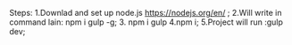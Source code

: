 Steps:
1.Downlad and set up node.js https://nodejs.org/en/ ;
2.Will write in command lain: npm i gulp -g;
3. npm i gulp
4.npm i;
5.Project will run :gulp dev;
